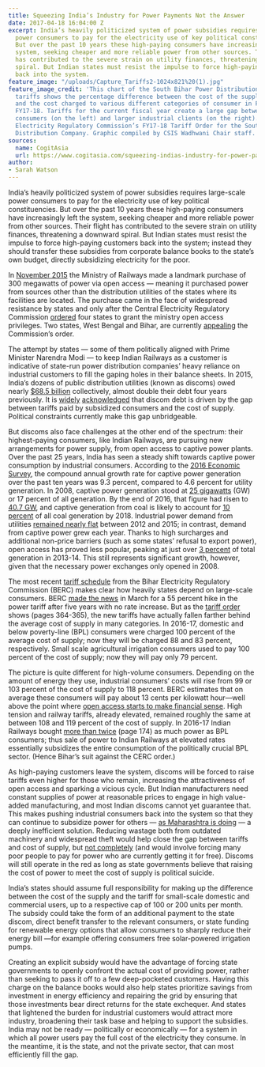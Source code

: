 ```yaml
---
title: Squeezing India’s Industry for Power Payments Not the Answer
date: 2017-04-18 16:04:00 Z
excerpt: India’s heavily politicized system of power subsidies requires large-scale
  power consumers to pay for the electricity use of key political constituencies.
  But over the past 10 years these high-paying consumers have increasingly left the
  system, seeking cheaper and more reliable power from other sources. Their flight
  has contributed to the severe strain on utility finances, threatening a downward
  spiral. But Indian states must resist the impulse to force high-paying customers
  back into the system.
feature_image: "/uploads/Capture_Tariffs2-1024x821%20(1).jpg"
feature_image_credit: 'This chart of the South Bihar Power Distribution Company’s
  tariffs shows the percentage difference between the cost of the supply of power
  and the cost charged to various different categories of consumer in FY16-17 and
  FY17-18. Tariffs for the current fiscal year create a large gap between smaller
  consumers (on the left) and larger industrial clients (on the right). Source: Bihar
  Electricity Regulatory Commission’s FY17-18 Tariff Order for the South Bihar Power
  Distribution Company. Graphic compiled by CSIS Wadhwani Chair staff.'
sources:
  name: CogitAsia
  url: https://www.cogitasia.com/squeezing-indias-industry-for-power-payments-not-the-answer/?utm_source=CSIS+All&utm_campaign=0b1c809846-EMAIL_CAMPAIGN_2017_03_04&utm_medium=email&utm_term=0_f326fc46b6-0b1c809846-
author:
- Sarah Watson
---
```


India’s heavily politicized system of power subsidies requires large-scale power consumers to pay for the electricity use of key political constituencies. But over the past 10 years these high-paying consumers have increasingly left the system, seeking cheaper and more reliable power from other sources. Their flight has contributed to the severe strain on utility finances, threatening a downward spiral. But Indian states must resist the impulse to force high-paying customers back into the system; instead they should transfer these subsidies from corporate balance books to the state’s own budget, directly subsidizing electricity for the poor.

In [November 2015](http://pib.nic.in/newsite/PrintRelease.aspx?relid=131923) the Ministry of Railways made a landmark purchase of 300 megawatts of power via open access — meaning it purchased power from sources other than the distribution utilities of the states where its facilities are located. The purchase came in the face of widespread resistance by states and only after the Central Electricity Regulatory Commission [ordered](http://www.cercind.gov.in/2015/orders/SO197N.pdf) four states to grant the ministry open access privileges. Two states, West Bengal and Bihar, are currently [appealing](http://www.kseboa.org/news/bihar-bengal-challenge-cercs-order-allowing-indian-railways-to-procure-electricity-from-others-17114447.html) the Commission’s order.

The attempt by states — some of them politically aligned with Prime Minister Narendra Modi — to keep Indian Railways as a customer is indicative of state-run power distribution companies’ heavy reliance on industrial customers to fill the gaping holes in their balance sheets. In 2015, India’s dozens of public distribution utilities (known as discoms) owed nearly [$68.5 billion](https://www.crisil.com/pdf/ratings/crisil-insight-power-sector-compendium.pdf) collectively, almost double their debt four years previously. It is [widely](http://indiabudget.gov.in/budget2016-2017/es2015-16/echapvol1-11.pdf) [acknowledged](https://openknowledge.worldbank.org/bitstream/handle/10986/18726/889060PUB0978100Box385252B00PUBLIC0.pdf) that discom debt is driven by the gap between tariffs paid by subsidized consumers and the cost of supply. Political constraints currently make this gap unbridgeable.

But discoms also face challenges at the other end of the spectrum: their highest-paying consumers, like Indian Railways, are pursuing new arrangements for power supply, from open access to captive power plants. Over the past 25 years, India has seen a steady shift towards captive power consumption by industrial consumers. According to the [2016 Economic Survey](http://indiabudget.gov.in/budget2016-2017/es2015-16/echapvol1-11.pdf), the compound annual growth rate for captive power generation over the past ten years was 9.3 percent, compared to 4.6 percent for utility generation. In 2008, captive power generation stood at [25 gigawatts](http://www.idfc.com/pdf/report/Chapter-12.pdf) (GW) or 17 percent of all generation. By the end of 2016, that figure had risen to [40.7 GW](http://cea.nic.in/reports/monthly/executivesummary/2017/exe_summary-02.pdf), and captive generation from coal is likely to account for [10 percent](https://www.crisil.com/pdf/ratings/crisil-insight-power-sector-compendium.pdf) of all coal generation by 2018. Industrial power demand from utilities [remained nearly flat](http://indiabudget.gov.in/budget2016-2017/es2015-16/echapvol1-11.pdf) between 2012 and 2015; in contrast, demand from captive power grew each year. Thanks to high surcharges and additional non-price barriers (such as some states’ refusal to export power), open access has proved less popular, peaking at just over [3 percent](http://indiabudget.gov.in/budget2016-2017/es2015-16/echapvol1-11.pdf) of total generation in 2013-14. This still represents significant growth, however, given that the necessary power exchanges only opened in 2008.

The most recent [tariff schedule](http://berc.co.in/publice-notice/1139-press-release-tariff-order-fy-2017-18-hindi-english) from the Bihar Electricity Regulatory Commission (BERC) makes clear how heavily states depend on large-scale consumers. BERC [made the news](http://www.hindustantimes.com/india-news/55-increase-in-bihar-power-tariff-from-apr-1/story-uZF2x5pX7xauEysMDGN6aL.html) in March for a 55 percent hike in the power tariff after five years with no rate increase. But as the [tariff order](http://berc.co.in/orders/tariff/distribution/sbpdcl/1142-tariff-order-of-sbpdcl-for-fy-2017-18) shows (pages 364-365), the new tariffs have actually fallen farther behind the average cost of supply in many categories. In 2016-17, domestic and below poverty-line (BPL) consumers were charged 100 percent of the average cost of supply; now they will be charged 88 and 83 percent, respectively. Small scale agricultural irrigation consumers used to pay 100 percent of the cost of supply; now they will pay only 79 percent.

The picture is quite different for high-volume consumers. Depending on the amount of energy they use, industrial consumers’ costs will rise from 99 or 103 percent of the cost of supply to 118 percent. BERC estimates that on average these consumers will pay about 13 cents per kilowatt hour—well above the point where [open access starts to make financial sense](http://www.business-standard.com/article/economy-policy/consumers-shifting-to-power-purchase-through-open-access-116042000240_1.html). High tension and railway tariffs, already elevated, remained roughly the same at between 108 and 119 percent of the cost of supply. In 2016-17 Indian Railways bought [more than twice](http://berc.co.in/orders/tariff/distribution/sbpdcl/1142-tariff-order-of-sbpdcl-for-fy-2017-18) (page 174) as much power as BPL consumers; thus sale of power to Indian Railways at elevated rates essentially subsidizes the entire consumption of the politically crucial BPL sector. (Hence Bihar’s suit against the CERC order.) 

As high-paying customers leave the system, discoms will be forced to raise tariffs even higher for those who remain, increasing the attractiveness of open access and sparking a vicious cycle. But Indian manufacturers need constant supplies of power at reasonable prices to engage in high value-added manufacturing, and most Indian discoms cannot yet guarantee that. This makes pushing industrial consumers back into the system so that they can continue to subsidize power for others — [as Maharashtra is doing](http://energy.economictimes.indiatimes.com/news/power/35-open-access-companies-return-to-maharashtra-power-discoms-fold/56979642) — a deeply inefficient solution. Reducing wastage both from outdated machinery and widespread theft would help close the gap between tariffs and cost of supply, but [not completely](http://www.business-standard.com/article/economy-policy/consumers-shifting-to-power-purchase-through-open-access-116042000240_1.html) (and would involve forcing many poor people to pay for power who are currently getting it for free). Discoms will still operate in the red as long as state governments believe that raising the cost of power to meet the cost of supply is political suicide.

India’s states should assume full responsibility for making up the difference between the cost of the supply and the tariff for small-scale domestic and commercial users, up to a respective cap of 100 or 200 units per month. The subsidy could take the form of an additional payment to the state discom, direct benefit transfer to the relevant consumers, or state funding for renewable energy options that allow consumers to sharply reduce their energy bill —for example offering consumers free solar-powered irrigation pumps.

Creating an explicit subsidy would have the advantage of forcing state governments to openly confront the actual cost of providing power, rather than seeking to pass it off to a few deep-pocketed customers. Having this charge on the balance books would also help states prioritize savings from investment in energy efficiency and repairing the grid by ensuring that those investments bear direct returns for the state exchequer. And states that lightened the burden for industrial customers would attract more industry, broadening their task base and helping to support the subsidies. India may not be ready — politically or economically — for a system in which all power users pay the full cost of the electricity they consume. In the meantime, it is the state, and not the private sector, that can most efficiently fill the gap.